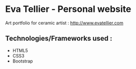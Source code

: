 # Eva Tellier - Personal website

Art portfolio for ceramic artist :
http://www.evatellier.com


## Technologies/Frameworks used : 
* HTML5
* CSS3
* Bootstrap
